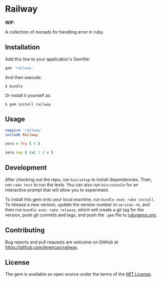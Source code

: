 # Railway

**WIP.**

A collection of monads for handling error in ruby.

## Installation

Add this line to your application's Gemfile:

```ruby
gem 'railway'
```

And then execute:

    $ bundle

Or install it yourself as:

    $ gem install railway

## Usage

``` ruby
require 'railway'
include Railway

zero = Try { 0 }

zero.map { |v| 1 / v }
```

## Development

After checking out the repo, run `bin/setup` to install dependencies. Then, run `rake test` to run the tests. You can also run `bin/console` for an interactive prompt that will allow you to experiment.

To install this gem onto your local machine, run `bundle exec rake install`. To release a new version, update the version number in `version.rb`, and then run `bundle exec rake release`, which will create a git tag for the version, push git commits and tags, and push the `.gem` file to [rubygems.org](https://rubygems.org).

## Contributing

Bug reports and pull requests are welcome on GitHub at https://github.com/lerencao/railway.


## License

The gem is available as open source under the terms of the [MIT License](http://opensource.org/licenses/MIT).

